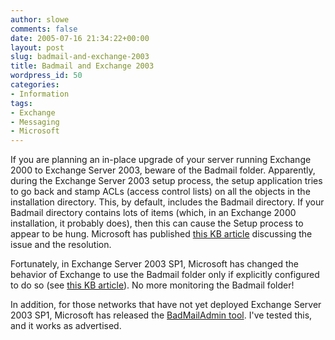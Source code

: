 ```yaml
---
author: slowe
comments: false
date: 2005-07-16 21:34:22+00:00
layout: post
slug: badmail-and-exchange-2003
title: Badmail and Exchange 2003
wordpress_id: 50
categories:
- Information
tags:
- Exchange
- Messaging
- Microsoft
---
```


If you are planning an in-place upgrade of your server running Exchange 2000 to Exchange Server 2003, beware of the Badmail folder. Apparently, during the Exchange Server 2003 setup process, the setup application tries to go back and stamp ACLs (access control lists) on all the objects in the installation directory. This, by default, includes the Badmail directory. If your Badmail directory contains lots of items (which, in an Exchange 2000 installation, it probably does), then this can cause the Setup process to appear to be hung. Microsoft has published [this KB article](http://support.microsoft.com/default.aspx?scid=kb;en-us;822578) discussing the issue and the resolution.

Fortunately, in Exchange Server 2003 SP1, Microsoft has changed the behavior of Exchange to use the Badmail folder only if explicitly configured to do so (see [this KB article](http://support.microsoft.com/default.aspx?scid=kb;en-us;884068)). No more monitoring the Badmail folder!

In addition, for those networks that have not yet deployed Exchange Server 2003 SP1, Microsoft has released the [BadMailAdmin tool](http://support.microsoft.com/default.aspx?scid=kb;en-us;867642). I've tested this, and it works as advertised.
